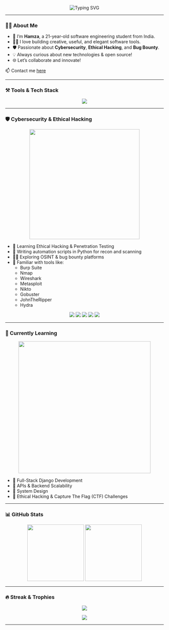 <!-- PROFILE BANNER -->
<p align="center">
  <img src="https://readme-typing-svg.herokuapp.com?font=Fira+Code&size=26&duration=3000&pause=1000&center=true&vCenter=true&width=435&lines=Hi+there%2C+I'm+Hamza+%F0%9F%91%8B;Software+Engineering+Student+%7C+Cybersecurity+Learner;Python+%7C+Django+%7C+JavaScript;Let's+build+cool+stuff+%26+break+things!" alt="Typing SVG" />
</p>

---

### 🧑‍💻 About Me

- 👋 I’m **Hamza**, a 21-year-old software engineering student from India.  
- 👨‍💻 I love building creative, useful, and elegant software tools.  
- 🛡️ Passionate about **Cybersecurity**, **Ethical Hacking**, and **Bug Bounty**.  
- 💡 Always curious about new technologies & open source!  
- 🌐 Let’s collaborate and innovate!

📫 Contact me [here](https://github.com/Crepco/Crepco/issues)

---

### ⚒️ Tools & Tech Stack

<p align="center">
  <img src="https://skillicons.dev/icons?i=python,django,html,css,js,git,github,mysql,linux,vscode,tailwind,bash" />
</p>

---

### 🛡️ Cybersecurity & Ethical Hacking

<p align="center">
  <img src="https://media.giphy.com/media/xUA7bdpLxQhsSQdyog/giphy.gif" width="350" />
</p>

- 🔐 Learning Ethical Hacking & Penetration Testing  
- 🐍 Writing automation scripts in Python for recon and scanning  
- 🕵️‍♂️ Exploring OSINT & bug bounty platforms  
- 🧰 Familiar with tools like:
  - Burp Suite
  - Nmap
  - Wireshark
  - Metasploit
  - Nikto
  - Gobuster
  - JohnTheRipper
  - Hydra

<p align="center">
  <img src="https://img.shields.io/badge/OSINT-Tools-blue?style=for-the-badge&logo=hackthebox&logoColor=white" />
  <img src="https://img.shields.io/badge/Kali%20Linux-557C94?style=for-the-badge&logo=kali-linux&logoColor=white" />
  <img src="https://img.shields.io/badge/Burp%20Suite-FF6C37?style=for-the-badge&logo=burp-suite&logoColor=white" />
  <img src="https://img.shields.io/badge/Nmap-00497E?style=for-the-badge&logo=nmap&logoColor=white" />
  <img src="https://img.shields.io/badge/Wireshark-1679A7?style=for-the-badge&logo=wireshark&logoColor=white" />
</p>

---

### 🧠 Currently Learning

<p align="center">
  <img src="https://media.giphy.com/media/LMcB8XospGZO8UQq87/giphy.gif" width="420" />
</p>

- 🔹 Full-Stack Django Development  
- 🔹 APIs & Backend Scalability  
- 🔹 System Design  
- 🔹 Ethical Hacking & Capture The Flag (CTF) Challenges

---

### 📊 GitHub Stats

<p align="center">
  <img src="https://github-readme-stats.vercel.app/api?username=Crepco&show_icons=true&theme=tokyonight&count_private=true" height="180px"/>
  <img src="https://github-readme-stats.vercel.app/api/top-langs/?username=Crepco&layout=compact&theme=tokyonight" height="180px"/>
</p>

---

### 🔥 Streak & Trophies

<p align="center">
  <img src="https://github-readme-streak-stats.herokuapp.com/?user=Crepco&theme=tokyonight" />
</p>

<p align="center">
  <img src="https://github-profile-trophy.vercel.app/?username=Crepco&theme=tokyonight&column=4" />
</p>

---
